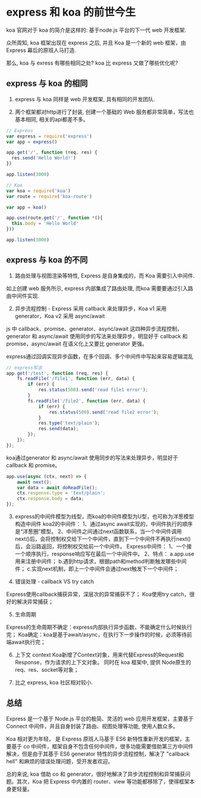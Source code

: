 # express 和 koa 的前世今生

koa 官网对于 koa 的简介是这样的: 基于node.js 平台的下一代 web 开发框架.

众所周知, koa 框架出现在 express 之后, 并且 Koa 是一个新的 web 框架，由 Express 幕后的原班人马打造.

那么, koa 与 exress 有哪些相同之处?  koa 比 express 又做了哪些优化呢?


## express 与 koa 的相同

1. express 与 koa 同样是 web 开发框架, 具有相同的开发团队.

2. 两个框架都对http进行了封装, 创建一个基础的 Web 服务都非常简单，写法也基本相同, 相关的api都差不多。

```js
// Express
var express = require('express')
var app = express()

app.get('/', function (req, res) {
  res.send('Hello World!')
})

app.listen(3000)
```

```js
// Koa
var koa = require('koa')
var route = require('koa-route')

var app = koa()

app.use(route.get('/', function *(){
  this.body = 'Hello World'
}))

app.listen(3000)
```

## express 与 koa 的不同

1. 路由处理与视图渲染等特性, Express 是自身集成的，而 Koa 需要引入中间件.

如上创建 web 服务所示, express 内部集成了路由处理, 而koa 需要要通过引入路由中间件实现.

2. 异步流程控制 - Express 采用 callback 来处理异步，Koa v1 采用 generator，Koa v2 采用 async/await

js 中 callback、promise、generator、async/await 这四种异步流程控制，generator 和 async/await 使用同步的写法来处理异步，明显好于 callback 和 promise，async/await 在语义化上又要比 generator 更强。

express通过回调实现异步函数，在多个回调、多个中间件中写起来容易逻辑混乱

```js
// express写法
app.get('/test', function (req, res) {
    fs.readFile('/file1', function (err, data) {
        if (err) {
            res.status(500).send('read file1 error');
        }
        fs.readFile('/file2', function (err, data) {
            if (err) {
                res.status(500).send('read file2 error');
            }
            res.type('text/plain');
            res.send(data);
        });
    });
});
```

koa通过generator 和 async/await 使用同步的写法来处理异步，明显好于 callback 和 promise。
```js
app.use(async (ctx, next) => {
    await next();
    var data = await doReadFile();
    ctx.response.type = 'text/plain';
    ctx.response.body = data;
});
```

3. express的中间件模型为线型，而koa的中间件模型为U型，也可称为洋葱模型构造中间件
koa2的中间件：
    1、通过async await实现的，中间件执行的顺序是“洋葱圈”模型。
    2、中间件之间通过next函数联系，当一个中间件调用next()后，会将控制权交给下一个中间件，直到下一个中间件不再执行next()后，会沿路返回，将控制权交给前一个中间件。
 Express中间件：
    1、一个接一个顺序执行，response响应写在最后一个中间件中。
    2、特点：
        a.app.use用来注册中间件；
        b.遇到http请求，根据path和method判断触发哪些中间件；
        c.实现next机制，即上一个中间件会通过next触发下一个中间件；

4. 错误处理 - callback  VS  try catch

 Express使用callback捕获异常，深层次的异常捕获不了；
 Koa使用try catch，很好的解决异常捕获；

5. 生命周期

Express的生命周期不确定：express内部执行异步函数，不能确定什么时候执行完； 
Koa确定：koa是基于await/async，在执行下一步操作的时候，必须等待前端await执行完； 

6. 上下文 context
Koa新增了Context对象，用来代替Express的Request和Response，作为请求的上下文对象。 
同时在 koa 框架中, 提供 Node原生的req、res、socket等对象； 

7. 比之 express, koa 社区相对较小.

## 总结

Express 是一个基于 Node.js 平台的极简、灵活的 web 应用开发框架，主要基于 Connect 中间件，并且自身封装了路由、视图处理等功能, 使用人数众多。

Koa 相对更为年轻， 是 Express 原班人马基于 ES6 新特性重新开发的框架，主要基于 co 中间件，框架自身不包含任何中间件，很多功能需要借助第三方中间件解决，但是由于其基于 ES6 generator 特性的异步流程控制，解决了 "callback hell" 和麻烦的错误处理问题，受开发者欢迎。

总的来说, koa 借助 co 和 generator，很好地解决了异步流程控制和异常捕获问题。其次，Koa 把 Express 中内置的 router、view 等功能都移除了，使得框架本身更轻量。